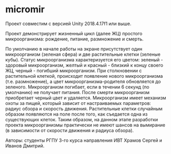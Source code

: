 # micromir

Проект совместим с версией Unity 2018.4.17f1 или выше. 

Проект демонстрирует жизненный цикл (далее ЖЦ) простого микроорганизма: рождение, питание, размножение и смерть. 

По умолчанию в начале работы на экране присутствует один микроорганизм (зеленая сфера) и две растительные клетки (зеленые кубы). Статус микроорганизма характеризуется его цветом: зеленый - здоровый микроорганизм, желтый и красный - близкий к концу своего ЖЦ, черный - погибший микроорганизм. При столкновении с растительной клеткой, происходит появление нового микроорганизма (т.е. размножение), а цвет микроорганизма-родителя обновляется до зеленого. Микроорганизм погибает, если в течении 6 секунд (по умолчанию) не получает питания. После смерти микроорганизм приобретает черный цвет и удаляется. Микроорганизм имеет механизм охоты за пищей, который зависит от настраиваемых параметров: радиус обзора и скорость движения. Растительные клетки случайным образом появляются на поле после того, как съедается одна из существующих клеток. Таким образом, на данном этапе разработки проекта микроорганизмы практически не имеют шансов на вымирание (в зависимости от скорости движения и радиуса обзора).

Авторы: студенты РГПУ 3-го курса направления ИВТ Храмов Сергей и Иванов Дмитрий.
